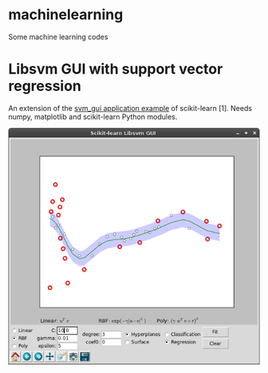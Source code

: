 machinelearning
===============

Some machine learning codes 

# Libsvm GUI with support vector regression

An extension of the [svm_gui application example](http://scikit-learn.org/stable/auto_examples/applications/svm_gui.html#example-applications-svm-gui-py) of scikit-learn [1]. Needs numpy, matplotlib and scikit-learn Python modules.

![Support vector regression example plot](pics/svrexample.png)

